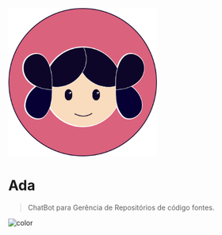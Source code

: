 [<img src="docs/assets/img/logo/logoAda.png" width="300" height="300">]()


# Ada 

> ChatBot para Gerência de Repositórios de código fontes.

![color](#f9dbbd)